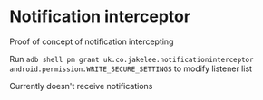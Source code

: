 # Notification interceptor
Proof of concept of notification intercepting

Run `adb shell pm grant uk.co.jakelee.notificationinterceptor android.permission.WRITE_SECURE_SETTINGS` to modify listener list

Currently doesn't receive notifications